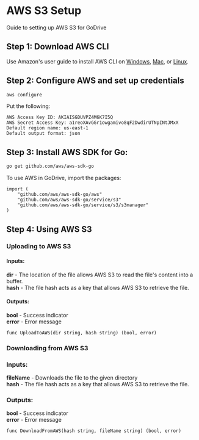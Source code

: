 # AWS S3 Setup
Guide to setting up AWS S3 for GoDrive

## Step 1: Download AWS CLI
Use Amazon's user guide to install AWS CLI on [Windows](https://docs.aws.amazon.com/cli/latest/userguide/install-cliv2-windows.html), [Mac](https://docs.aws.amazon.com/cli/latest/userguide/install-cliv2-mac.html), or [Linux](https://docs.aws.amazon.com/cli/latest/userguide/install-cliv2-linux.html).


## Step 2: Configure AWS and set up credentials
```bash
aws configure
```
Put the following:
 ```
AWS Access Key ID: AKIAISGDUVPZ4M6K7I5Q
AWS Secret Access Key: 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
Default region name: us-east-1
Default output format: json
```


## Step 3: Install AWS SDK for Go:
```bash
go get github.com/aws/aws-sdk-go
```
To use AWS in GoDrive, import the packages: 

```
import (
	"github.com/aws/aws-sdk-go/aws"
	"github.com/aws/aws-sdk-go/service/s3"
	"github.com/aws/aws-sdk-go/service/s3/s3manager"
)
```

## Step 4: Using AWS S3
### Uploading to AWS S3 
#### Inputs:
**dir** - The location of the file allows AWS S3 to read the file's content into a buffer.  
**hash** - The file hash acts as a key that allows AWS S3 to retrieve the file.

#### Outputs: 
**bool** - Success indicator  
**error** - Error message

```
func UploadToAWS(dir string, hash string) (bool, error)
```
### Downloading from AWS S3
### Inputs:
**fileName** - Downloads the file to the given directory  
**hash** - The file hash acts as a key that allows AWS S3 to retrieve the file.

### Outputs:
**bool** - Success indicator  
**error** - Error message

```
func DownloadFromAWS(hash string, fileName string) (bool, error)
```

